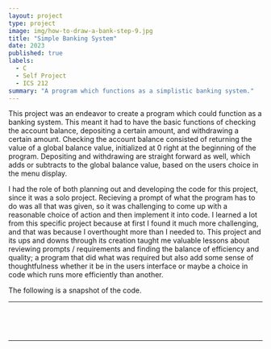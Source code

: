 ```yaml
---
layout: project
type: project
image: img/how-to-draw-a-bank-step-9.jpg
title: "Simple Banking System"
date: 2023
published: true
labels:
  - C
  - Self Project
  - ICS 212
summary: "A program which functions as a simplistic banking system."
---
```

This project was an endeavor to create a program which could function as a banking system. 
This meant it had to have the basic functions of checking the account balance, depositing a certain amount, and withdrawing a certain amount. Checking the account balance consisted of returning the value of a global balance value, initialized at 0 right at the beginning of the program. Depositing and withdrawing are straight forward as well, which adds or subtracts to the global balance value, based on the users choice in the menu display.

I had the role of both planning out and developing the code for this project, since it was a solo project. Recieving a prompt of what the program has to do was all that was given, so it was challenging to come up with a reasonable choice of action and then implement it into code. I learned a lot from this specific project because at first I found it much more challenging, and that was because I overthought more than I needed to. This project and its ups and downs through its creation taught me valuable lessons about reviewing prompts / requirements and finding the balance of efficiency and quality; a program that did what was required but also add some sense of thoughtfulness whether it be in the users interface or maybe a choice in code which runs more efficiently than another. 

The following is a snapshot of the code.

<hr>

<pre>


  
</pre>

<hr>
